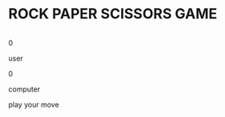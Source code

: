 <!DOCTYPE html>
<html lang="en">
<head>
    <meta charset="UTF-8">
    <meta name="viewport" content="width=device-width, initial-scale=1.0">
    <title>ROCK PAPER SCISSORS GAME</title>
    <link rel="stylesheet" href="game.css" />
</head>
<body>
    <h1>ROCK PAPER SCISSORS GAME</h1>
    <div class="choices" >
        <div class="choice" id="rock">
      <img src="./image/rock.png" alt="">
      </div>
      <div class="choice" id="paper">
        <img src="./image/paper.png" alt="">
        </div>
        <div class="choice" id="scisser">
            <img src="./image/scissors.png" alt="">
            </div>
    </div>
    <div class="scoreboard">
          <div class="score1">
                <p id="you">0</p>
                <p>user</p>
          </div>
          <div class="score2">
                <p id="comp">0</p>
                <p>computer</p>
          </div>
    </div>
    <div class="messages">
        <p id="message" >
            play your move
        </p>
    </div>
    <script src="game.js" ></script>

</body>
</html>
